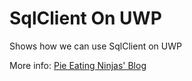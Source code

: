 
# SqlClient On UWP
Shows how we can use SqlClient on UWP

More info: [Pie Eating Ninjas' Blog](http://wp.me/p75nkj-fx)
